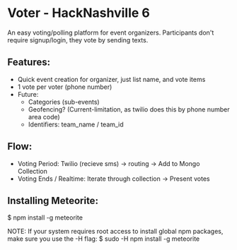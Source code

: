 Voter - HackNashville 6
=====

An easy voting/polling platform for event organizers.
Participants don't require signup/login, they vote by sending texts. 

Features:
---------
* Quick event creation for organizer, just list name, and vote items
*  1 vote per voter (phone number)
*  Future:
   * Categories (sub-events)
   * Geofencing? (Current-limitation, as twilio does this by phone number area code)
   * Identifiers: team_name / team_id

Flow:
-----
* Voting Period:
 Twilio (recieve sms) -> routing -> Add to Mongo Collection
* Voting Ends / Realtime: 
Iterate through collection -> Present votes

Installing Meteorite:
-----
$ npm install -g meteorite

NOTE: If your system requires root access to install global npm packages, make sure you use the -H flag:
$ sudo -H npm install -g meteorite

